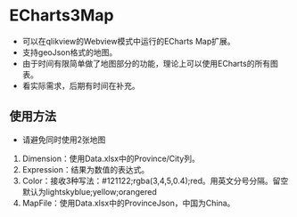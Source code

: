 # ECharts3Map
- 可以在qlikview的Webview模式中运行的ECharts Map扩展。
- 支持geoJson格式的地图。
- 由于时间有限简单做了地图部分的功能，理论上可以使用ECharts的所有图表。
- 看实际需求，后期有时间在补充。

## 使用方法
- 请避免同时使用2张地图
1. Dimension：使用Data.xlsx中的Province/City列。
2. Expression：结果为数值的表达式。
3. Color：接收3种写法：#121122;rgba(3,4,5,0.4);red。用英文分号分隔。留空默认为lightskyblue;yellow;orangered
4. MapFile：使用Data.xlsx中的ProvinceJson，中国为China。
